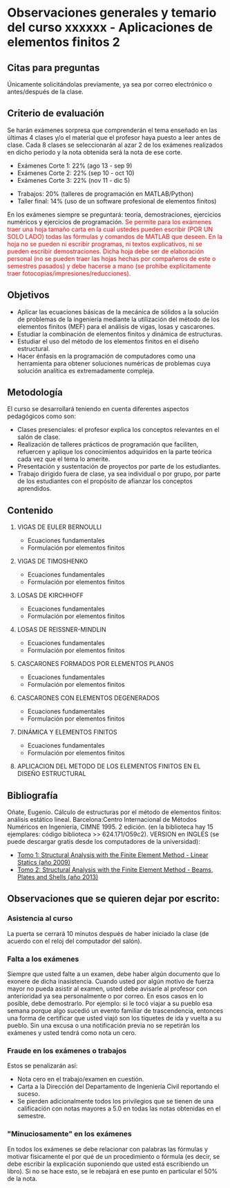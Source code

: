# Observaciones generales y temario del curso xxxxxx - Aplicaciones de elementos finitos 2

## Citas para preguntas
Únicamente solicitándolas previamente, ya sea por correo electrónico o antes/después de la clase.

## Criterio de evaluación
Se harán exámenes sorpresa que comprenderán el tema enseñado en las últimas 4 clases y/o el material que el profesor haya puesto a leer antes de clase. Cada 8 clases se seleccionarán al azar 2 de los exámenes realizados en dicho periodo y la nota obtenida será la nota de ese corte.

* Exámenes Corte 1: 22% (ago 13 - sep  9) 
* Exámenes Corte 2: 22% (sep 10 - oct 10)
* Exámenes Corte 3: 22% (nov 11 - dic 5)
- Trabajos: 20% (talleres de programación en MATLAB/Python)
- Taller final: 14% (uso de un software profesional de elementos finitos)

En los exámenes siempre se preguntará: teoría, demostraciones, ejercicios numéricos y ejercicios de programación. <span style="color: #ff0000;">Se permite para los exámenes traer una hoja tamaño carta en la cual ustedes pueden escribir (POR UN SOLO LADO) todas las fórmulas y comandos de MATLAB que deseen. En la hoja no se pueden ni escribir programas, ni textos explicativos, ni se pueden escribir demostraciones. Dicha hoja debe ser de elaboración personal (no se pueden traer las hojas hechas por compañeros de este o semestres pasados) y debe hacerse a mano (se prohíbe explícitamente traer fotocopias/impresiones/reducciones).</span>

## Objetivos
- Aplicar las ecuaciones básicas de la mecánica de sólidos a la solución de problemas de la ingeniería mediante la utilización del método de los elementos finitos (MEF) para el análisis de vigas, losas y cascarones.
- Estudiar la combinación de elementos finitos y dinámica de estructuras.
- Estudiar el uso del método de los elementos finitos en el diseño estructural.
- Hacer énfasis en la programación de computadores como una herramienta para obtener soluciones numéricas de problemas cuya solución analítica es extremadamente compleja.


## Metodología
El curso se desarrollará teniendo en cuenta diferentes aspectos pedagógicos como son:
- Clases presenciales: el profesor explica los conceptos relevantes en el salón de clase.
- Realización de talleres prácticos de programación que faciliten, refuercen y aplique los conocimientos adquiridos en la parte teórica cada vez que el tema lo amerite.
- Presentación y sustentación de proyectos por parte de los estudiantes.
- Trabajo dirigido fuera de clase, ya sea individual o por grupo, por parte de los estudiantes con el propósito de afianzar los conceptos aprendidos.

## Contenido
1. VIGAS DE EULER BERNOULLI
   - Ecuaciones fundamentales
   - Formulación por elementos finitos

2. VIGAS DE TIMOSHENKO
   - Ecuaciones fundamentales
   - Formulación por elementos finitos

3. LOSAS DE KIRCHHOFF
   - Ecuaciones fundamentales
   - Formulación por elementos finitos

4. LOSAS DE REISSNER-MINDLIN
   - Ecuaciones fundamentales
   - Formulación por elementos finitos

5. CASCARONES FORMADOS POR ELEMENTOS PLANOS
   - Ecuaciones fundamentales
   - Formulación por elementos finitos

6. CASCARONES CON ELEMENTOS DEGENERADOS
   - Ecuaciones fundamentales
   - Formulación por elementos finitos

7. DINÁMICA Y ELEMENTOS FINITOS
   - Ecuaciones fundamentales
   - Formulación por elementos finitos

8. APLICACION DEL METODO DE LOS ELEMENTOS FINITOS EN EL DISEÑO ESTRUCTURAL


## Bibliografía
Oñate, Eugenio. Cálculo de estructuras por el método de elementos finitos: análisis estático lineal. Barcelona:Centro Internacional de Métodos Numéricos en Ingeniería, CIMNE 1995. 2 edición. (en la biblioteca hay 15 ejemplares: código biblioteca >> 624.171/O59c2).
VERSION en INGLES (se puede descargar gratis desde los computadores de la universidad):
* [Tomo 1: Structural Analysis with the Finite Element Method - Linear Statics (año 2009)](https://link.springer.com/book/10.1007/978-1-4020-8733-2)
* [Tomo 2: Structural Analysis with the Finite Element Method - Beams, Plates and Shells (año 2013)](https://link.springer.com/book/10.1007%2F978-1-4020-8743-1)


## Observaciones que se quieren dejar por escrito:
### Asistencia al curso
La puerta se cerrará 10 minutos después de haber iniciado la clase (de acuerdo con el reloj del computador del salón).

### Falta a los exámenes
Siempre que usted falte a un examen, debe haber algún documento que lo exonere de dicha inasistencia. Cuando usted por algún motivo de fuerza mayor no pueda asistir al examen, usted debe avisarle al profesor con anterioridad ya sea personalmente o por correo. En esos casos en lo posible, debe demostrarlo. Por ejemplo: si le tocó viajar a su pueblo esa semana porque algo sucedió un evento familiar de trascendencia, entonces una forma de certificar que usted viajó son los tiquetes de ida y vuelta a su pueblo. Sin una excusa o una notificación previa no se repetirán los exámenes y usted tendrá como nota un cero.

### Fraude en los exámenes o trabajos
Estos se penalizarán así:

* Nota cero en el trabajo/examen en cuestión.
* Carta a la Dirección del Departamento de Ingeniería Civil reportando el suceso.
* Se pierden adicionalmente todos los privilegios que se tienen de una calificación con notas mayores a 5.0 en todas las notas obtenidas en el semestre.

### "Minuciosamente" en los exámenes
En todos los exámenes se debe relacionar con palabras las fórmulas y motivar físicamente el por qué de un procedimiento o fórmula (es decir, se debe escribir la explicación suponiendo que usted está escribiendo un libro). Si no se hace esto, se le rebajará en ese punto en particular el 50% de la nota.
